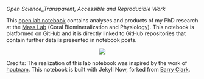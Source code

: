*Open Science_Transparent, Accessible and Reproducible Work*

This [open lab notebook](https://fscucchia.github.io/FScucchia_Lab_Notebook-Mass_Lab/) contains analyses and products of my PhD research at the [Mass Lab](https://sites.google.com/marsci.haifa.ac.il/masslab/home?authuser=0/) (Coral Biomineralization and Physiology).
This notebook is platformed on GitHub and it is directly linked to GitHub repositories that contain further details presented in notebook posts. 

<p align="center">
  <img src="https://github.com/fscucchia/FScucchia_Lab_Notebook-Mass_Lab/blob/master/images/Sty.gif?raw=true" />
</p>

Credits: The realization of this lab notebook was inspired by the work of [hputnam](https://github.com/hputnam/Putnam_Lab_Notebook). This notebook is built with Jekyll Now, forked from [Barry Clark](https://github.com/barryclark/jekyll-now). 
